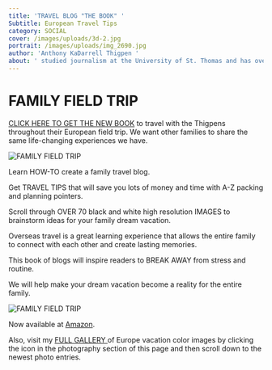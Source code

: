 ```yaml
---
title: 'TRAVEL BLOG "THE BOOK" '
Subtitle: European Travel Tips
category: SOCIAL
cover: /images/uploads/3d-2.jpg
portrait: /images/uploads/img_2690.jpg
author: 'Anthony KaDarrell Thigpen '
about: ' studied journalism at the University of St. Thomas and has over 25 years-experience publishing. AP Style news writing, marketing and photography are his passions.'
---
```

# FAMILY FIELD TRIP

[CLICK HERE TO GET THE NEW BOOK](https://www.amazon.com/dp/1733658343/ref=sr_1_3?keywords=Anthony+KaDarrell+Thigpen&qid=1561120626&s=gateway&sr=8-3) to travel with the Thigpens throughout their European field trip. We want other families to share the same life-changing experiences we have. 

![FAMILY  FIELD TRIP](/images/uploads/anthonythigpen.jpg "The HOW TO Guide for Family Traveling and Blogging ")

Learn HOW-TO create a family travel blog. 

Get TRAVEL TIPS that will save you lots of money and time with A-Z packing and planning pointers. 

Scroll through OVER 70 black and white high resolution IMAGES to brainstorm ideas for your family dream vacation.  

Overseas travel is a great learning experience that allows the entire family to connect with each other and create lasting memories. 

This book of blogs will inspire readers to BREAK AWAY from stress and routine. 

We will help make your dream vacation become a reality for the entire family.

![FAMILY FIELD TRIP](/images/uploads/3d-2.jpg "European Travel Tips")

Now available at [Amazon](https://www.amazon.com/dp/1733658343/ref=sr_1_3?keywords=Anthony+KaDarrell+Thigpen&qid=1561120626&s=gateway&sr=8-3). 

Also, visit my [FULL GALLERY ](https://anthonythigpen.com)of Europe vacation color images by clicking the icon in the photography section of this page and then scroll down to the newest photo entries.
